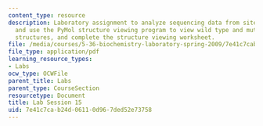 ```yaml
---
content_type: resource
description: Laboratory assignment to analyze sequencing data from site-directed mutagenesis
  and use the PyMol structure viewing program to view wild type and mutant Abl crystal
  structures, and complete the structure viewing worksheet.
file: /media/courses/5-36-biochemistry-laboratory-spring-2009/7e41c7cab24d06110d967ded52e73758_ses15.pdf
file_type: application/pdf
learning_resource_types:
- Labs
ocw_type: OCWFile
parent_title: Labs
parent_type: CourseSection
resourcetype: Document
title: Lab Session 15
uid: 7e41c7ca-b24d-0611-0d96-7ded52e73758
---
```


